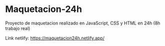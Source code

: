 # Maquetacion-24h

Proyecto de maquetacion realizado en JavaScript, CSS y HTML en 24h (8h trabajo real)

Link netlify: https://maquetacion24h.netlify.app/
